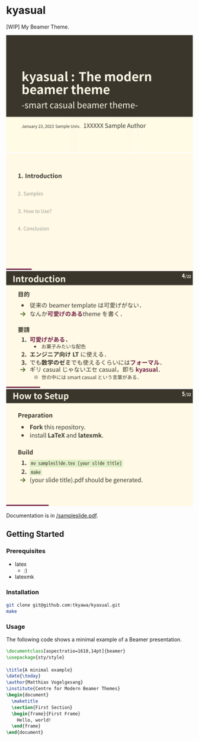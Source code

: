 # kyasual
[WIP]
My Beamer Theme. 


![sampleslide1](/fig/sampleslide/sampleslide-01.png)
![sampleslide3](/fig/sampleslide/sampleslide-03.png)
![sampleslide4](/fig/sampleslide/sampleslide-04.png)
![sampleslide5](/fig/sampleslide/sampleslide-05.png)

Documentation is in [/sampleslide.pdf](/sampleslide.pdf).

## Getting Started

### Prerequisites
- latex
  - :) 
- latexmk

### Installation
```bash
git clone git@github.com:tkyawa/kyasual.git
make
```

### Usage
The following code shows a minimal example of a Beamer presentation.
```latex
\documentclass[aspectratio=1610,14pt]{beamer}
\usepackage{sty/style}

\title{A minimal example}
\date{\today}
\author{Matthias Vogelgesang}
\institute{Centre for Modern Beamer Themes}
\begin{document}
  \maketitle
  \section{First Section}
  \begin{frame}{First Frame}
    Hello, world!
  \end{frame}
\end{document}
```
